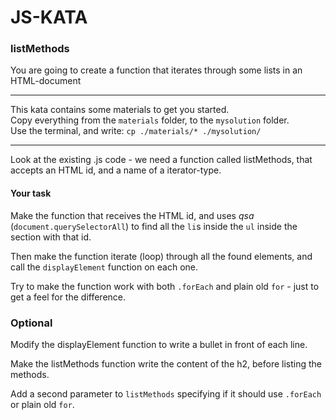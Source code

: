# JS-KATA

### listMethods

You are going to create a function that iterates through some lists in an HTML-document

---

This kata contains some materials to get you started.  
Copy everything from the `materials` folder, to the `mysolution` folder.  
Use the terminal, and write: `cp ./materials/* ./mysolution/`

---

Look at the existing .js code - we need a function called listMethods, that accepts an HTML id, and a
name of a iterator-type. 


#### Your task

Make the function that receives the HTML id, and uses *qsa* (`document.querySelectorAll`) to find all the `li`s inside the `ul` inside the section with that id.

Then make the function iterate (loop) through all the found elements, and call the `displayElement` function on each one.

Try to make the function work with both `.forEach` and plain old `for` - just to get a feel for the difference.

### Optional

Modify the displayElement function to write a bullet in front of each line.

Make the listMethods function write the content of the h2, before listing the methods.

Add a second parameter to `listMethods` specifying if it should use `.forEach` or plain old `for`.